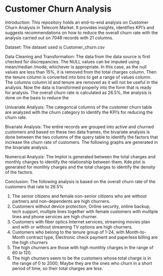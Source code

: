 # Customer Churn Analysis
Introduction:
This repository holds an end-to-end analysis on Customer Churn Analysis in Telecom Market. It provides insights, identifies KPI’s and suggests recommendations on how to reduce the overall churn rate with the analysis carried out on 7048 records with 21 columns. 

Dataset:
 The dataset used is Customer_churn.csv

Data Cleaning and Transformation:
The data from the data source is first checked for discrepancies. The NULL values can be imputed using mean/median /mode, whichever is appropriate. In this case, as the null values are less than 15%, it is removed from the total charges column. Then the tenure column is converted into bins to get a range of values column. The columns column id and tenure are removed as it will not be useful in the analysis. Now the data is transformed properly into the form that is ready for analysis. The overall churn rate is calculated as 26.5%, the analysis is done on the basis to reduce the 

Univariate Analysis: 
     The categorical columns of the customer churn table are analyzed with the churn category to identify the KPI’s for reducing the churn rate. 

Bivariate Analysis:
The entire records are grouped into active and churned customers and based on these two data frames, the bivariate analysis is done between the two columns of the query table to identify the factors that increase the churn rate of customers. The following graphs are generated in the bivariate analysis.
  
Numerical Analysis:
The lmplot is generated between the total charges and monthly charges to identify the relationship between them.
Kde plot is generated for monthly charges and the total charges to identify the density of the factors.
                                  
Conclusion:
 The following analysis is based on the overall churn rate of the customers that rate to 26.5%
1.	The senior citizens and female non-senior citizens who are without partners and non-dependents are high churners.
2.	Customers without device protection, Online security, online backup, tech support, multiple lines together with female customers with multiple lines and phone services are high churner.
3.	Customers with fiber optics Internet services, streaming movies plan and with or without streaming TV options are high churners.
4.	Customers who belong to the tenure group of 1-24, with Month-to-Month contract type, Electronic check payment and paperless billing are the high churners
5.	The high churners are those with high monthly charges in the range of 60 𝑡𝑜 120.
6.	The high churners seem to be the customers whose total charge is in the range of 0 to 2000; Maybe they are the ones who churn in a short period of time, so their total charges are less.

